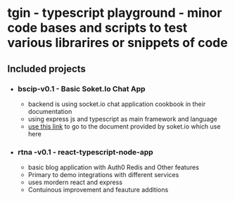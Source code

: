 # tgin - typescript playground - minor code bases and scripts to test various librarires or snippets of code 

## Included projects 
 - ### bscip-v0.1 - Basic Soket.Io Chat App
   - backend is using socket.io chat application cookbook in their documentation
   - using express js and typescript as main framework and language
   -  [use this link](https://socket.io/get-started/chat) to go to the document provided by soket.io which use here
 - ### rtna -v0.1 - react-typescript-node-app
   - basic blog application with Auth0 Redis and Other features 
   - Primary to demo integrations with different services 
   - uses mordern react and express 
   - Contuinous improvement and feauture additions 